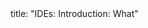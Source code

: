 <frontmatter>
title: "IDEs: Introduction: What"
</frontmatter>

<include src="unit-inPage-asFlat.md" boilerplate />